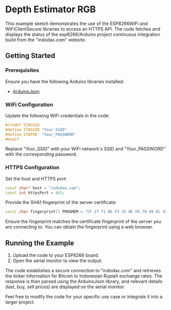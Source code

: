 # Depth Estimator RGB

This example sketch demonstrates the use of the ESP8266WiFi and WiFiClientSecure libraries to access an HTTPS API. The code fetches and displays the status of the esp8266/Arduino project continuous integration build from the "indodax.com" website.

## Getting Started

### Prerequisites

Ensure you have the following Arduino libraries installed:

- [ArduinoJson](https://arduinojson.org/)

### WiFi Configuration

Update the following WiFi credentials in the code:

```cpp
#ifndef STASSID
#define STASSID "Your_SSID"
#define STAPSK  "Your_PASSWORD"
#endif
```

Replace "Your_SSID" with your WiFi network's SSID and "Your_PASSWORD" with the corresponding password.

### HTTPS Configuration

Set the host and HTTPS port:

```cpp
const char* host = "indodax.com";
const int httpsPort = 443;
```

Provide the SHA1 fingerprint of the server certificate:

```cpp
const char fingerprint[] PROGMEM = "CF 27 71 86 F3 25 8E FD 79 49 6C 39 E9 EC EF 8E B0 F8 73 02";
```

Ensure the fingerprint matches the certificate fingerprint of the server you are connecting to. You can obtain the fingerprint using a web browser.

## Running the Example

1. Upload the code to your ESP8266 board.
2. Open the serial monitor to view the output.

The code establishes a secure connection to "indodax.com" and retrieves the ticker information for Bitcoin to Indonesian Rupiah exchange rates. The response is then parsed using the ArduinoJson library, and relevant details (last, buy, sell prices) are displayed on the serial monitor.

Feel free to modify the code for your specific use case or integrate it into a larger project.
